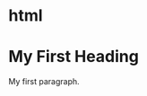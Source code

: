 # html
<!--html code starting-->

<!DOCTYPE html>
<html>
<body>

<h1>My First Heading</h1>

<p>My first paragraph.</p>

</body>
</html> <!-- end by writing </html>-->
